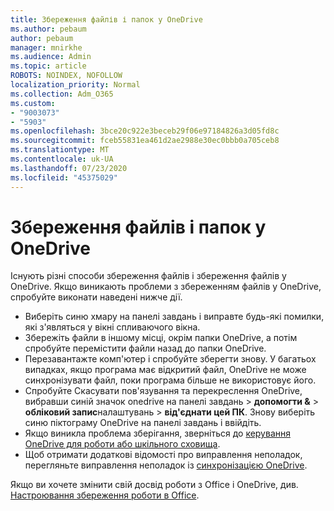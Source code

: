 ```yaml
---
title: Збереження файлів і папок у OneDrive
ms.author: pebaum
author: pebaum
manager: mnirkhe
ms.audience: Admin
ms.topic: article
ROBOTS: NOINDEX, NOFOLLOW
localization_priority: Normal
ms.collection: Adm_O365
ms.custom:
- "9003073"
- "5903"
ms.openlocfilehash: 3bce20c922e3beceb29f06e97184826a3d05fd8c
ms.sourcegitcommit: fceb55831ea461d2ae2988e30ec0bbb0a705ceb8
ms.translationtype: MT
ms.contentlocale: uk-UA
ms.lasthandoff: 07/23/2020
ms.locfileid: "45375029"
---
```

# <a name="saving-files-and-folders-to-onedrive"></a>Збереження файлів і папок у OneDrive

Існують різні способи збереження файлів і збереження файлів у OneDrive. Якщо виникають проблеми з збереженням файлів у OneDrive, спробуйте виконати наведені нижче дії.

- Виберіть синю хмару на панелі завдань і виправте будь-які помилки, які з'являться у вікні спливаючого вікна.
- Збережіть файли в іншому місці, окрім папки OneDrive, а потім спробуйте перемістити файли назад до папки OneDrive.
- Перезавантажте комп'ютер і спробуйте зберегти знову. У багатьох випадках, якщо програма має відкритий файл, OneDrive не може синхронізувати файл, поки програма більше не використовує його.    
- Спробуйте Скасувати пов'язування та перекреслення OneDrive, вибравши синій значок onedrive на панелі завдань > **допомогти &**  >  **обліковий запис**налаштувань  >  **від'єднати цей ПК**. Знову виберіть синю піктограму OneDrive на панелі завдань і ввійдіть.
- Якщо виникла проблема зберігання, зверніться до [керування OneDrive для роботи або шкільного сховища](https://support.microsoft.com/office/manage-your-onedrive-for-work-or-school-storage-31519161-059c-4764-b6f8-f5cd29f7fe68).
- Щоб отримати додаткові відомості про виправлення неполадок, перегляньте виправлення неполадок із [синхронізацією OneDrive](https://docs.microsoft.com/alchemyinsights/fix-onedrive-sync-issues).  

Якщо ви хочете змінити свій досвід роботи з Office і OneDrive, див. [Настроювання збереження роботи в Office](https://support.microsoft.com/office/customize-the-save-experience-in-office-786200a7-f5f2-4d26-a3ae-b78c60dd5d3b).
